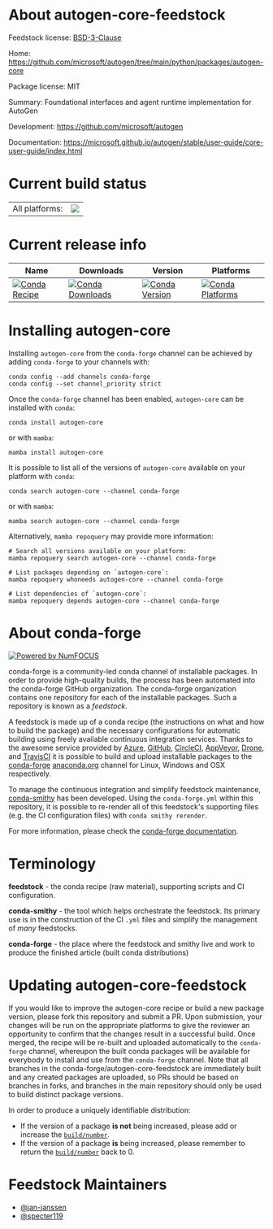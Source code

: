 About autogen-core-feedstock
============================

Feedstock license: [BSD-3-Clause](https://github.com/conda-forge/autogen-core-feedstock/blob/main/LICENSE.txt)

Home: https://github.com/microsoft/autogen/tree/main/python/packages/autogen-core

Package license: MIT

Summary: Foundational interfaces and agent runtime implementation for AutoGen

Development: https://github.com/microsoft/autogen

Documentation: https://microsoft.github.io/autogen/stable/user-guide/core-user-guide/index.html

Current build status
====================


<table><tr><td>All platforms:</td>
    <td>
      <a href="https://dev.azure.com/conda-forge/feedstock-builds/_build/latest?definitionId=24651&branchName=main">
        <img src="https://dev.azure.com/conda-forge/feedstock-builds/_apis/build/status/autogen-core-feedstock?branchName=main">
      </a>
    </td>
  </tr>
</table>

Current release info
====================

| Name | Downloads | Version | Platforms |
| --- | --- | --- | --- |
| [![Conda Recipe](https://img.shields.io/badge/recipe-autogen--core-green.svg)](https://anaconda.org/conda-forge/autogen-core) | [![Conda Downloads](https://img.shields.io/conda/dn/conda-forge/autogen-core.svg)](https://anaconda.org/conda-forge/autogen-core) | [![Conda Version](https://img.shields.io/conda/vn/conda-forge/autogen-core.svg)](https://anaconda.org/conda-forge/autogen-core) | [![Conda Platforms](https://img.shields.io/conda/pn/conda-forge/autogen-core.svg)](https://anaconda.org/conda-forge/autogen-core) |

Installing autogen-core
=======================

Installing `autogen-core` from the `conda-forge` channel can be achieved by adding `conda-forge` to your channels with:

```
conda config --add channels conda-forge
conda config --set channel_priority strict
```

Once the `conda-forge` channel has been enabled, `autogen-core` can be installed with `conda`:

```
conda install autogen-core
```

or with `mamba`:

```
mamba install autogen-core
```

It is possible to list all of the versions of `autogen-core` available on your platform with `conda`:

```
conda search autogen-core --channel conda-forge
```

or with `mamba`:

```
mamba search autogen-core --channel conda-forge
```

Alternatively, `mamba repoquery` may provide more information:

```
# Search all versions available on your platform:
mamba repoquery search autogen-core --channel conda-forge

# List packages depending on `autogen-core`:
mamba repoquery whoneeds autogen-core --channel conda-forge

# List dependencies of `autogen-core`:
mamba repoquery depends autogen-core --channel conda-forge
```


About conda-forge
=================

[![Powered by
NumFOCUS](https://img.shields.io/badge/powered%20by-NumFOCUS-orange.svg?style=flat&colorA=E1523D&colorB=007D8A)](https://numfocus.org)

conda-forge is a community-led conda channel of installable packages.
In order to provide high-quality builds, the process has been automated into the
conda-forge GitHub organization. The conda-forge organization contains one repository
for each of the installable packages. Such a repository is known as a *feedstock*.

A feedstock is made up of a conda recipe (the instructions on what and how to build
the package) and the necessary configurations for automatic building using freely
available continuous integration services. Thanks to the awesome service provided by
[Azure](https://azure.microsoft.com/en-us/services/devops/), [GitHub](https://github.com/),
[CircleCI](https://circleci.com/), [AppVeyor](https://www.appveyor.com/),
[Drone](https://cloud.drone.io/welcome), and [TravisCI](https://travis-ci.com/)
it is possible to build and upload installable packages to the
[conda-forge](https://anaconda.org/conda-forge) [anaconda.org](https://anaconda.org/)
channel for Linux, Windows and OSX respectively.

To manage the continuous integration and simplify feedstock maintenance,
[conda-smithy](https://github.com/conda-forge/conda-smithy) has been developed.
Using the ``conda-forge.yml`` within this repository, it is possible to re-render all of
this feedstock's supporting files (e.g. the CI configuration files) with ``conda smithy rerender``.

For more information, please check the [conda-forge documentation](https://conda-forge.org/docs/).

Terminology
===========

**feedstock** - the conda recipe (raw material), supporting scripts and CI configuration.

**conda-smithy** - the tool which helps orchestrate the feedstock.
                   Its primary use is in the construction of the CI ``.yml`` files
                   and simplify the management of *many* feedstocks.

**conda-forge** - the place where the feedstock and smithy live and work to
                  produce the finished article (built conda distributions)


Updating autogen-core-feedstock
===============================

If you would like to improve the autogen-core recipe or build a new
package version, please fork this repository and submit a PR. Upon submission,
your changes will be run on the appropriate platforms to give the reviewer an
opportunity to confirm that the changes result in a successful build. Once
merged, the recipe will be re-built and uploaded automatically to the
`conda-forge` channel, whereupon the built conda packages will be available for
everybody to install and use from the `conda-forge` channel.
Note that all branches in the conda-forge/autogen-core-feedstock are
immediately built and any created packages are uploaded, so PRs should be based
on branches in forks, and branches in the main repository should only be used to
build distinct package versions.

In order to produce a uniquely identifiable distribution:
 * If the version of a package **is not** being increased, please add or increase
   the [``build/number``](https://docs.conda.io/projects/conda-build/en/latest/resources/define-metadata.html#build-number-and-string).
 * If the version of a package **is** being increased, please remember to return
   the [``build/number``](https://docs.conda.io/projects/conda-build/en/latest/resources/define-metadata.html#build-number-and-string)
   back to 0.

Feedstock Maintainers
=====================

* [@jan-janssen](https://github.com/jan-janssen/)
* [@specter119](https://github.com/specter119/)

